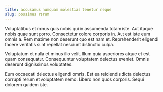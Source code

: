 ```yaml
---
title: accusamus numquam molestias tenetur neque
slug: possimus rerum
---
```


Voluptatibus et minus quis nobis qui in assumenda totam iste. Aut itaque nobis quae sunt porro. Consectetur dolore corporis in. Aut est iste eum omnis a. Rem maxime non deserunt quo est nam et. Reprehenderit eligendi facere veritatis sunt repellat nesciunt distinctio culpa.

Voluptatum et nulla et minus illo velit. Illum quia asperiores atque et est quam consequatur. Consequuntur voluptatem delectus eveniet. Omnis deserunt dignissimos voluptates.

Eum occaecati delectus eligendi omnis. Est ea reiciendis dicta delectus corrupti rerum et voluptatem nemo. Libero non quos corporis. Sequi dolorem quidem iste.

